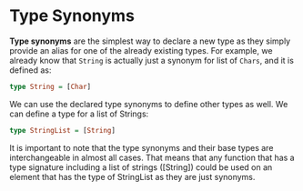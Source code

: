 # Type Synonyms

**Type synonyms** are the simplest way to declare a new type as they simply provide an alias for one of the already existing types. For example, we already know that `String` is actually just a synonym for list of `Chars`, and it is defined as:

```haskell
type String = [Char]
```

We can use the declared type synonyms to define other types as well. We can define a type for a list of Strings:

```haskell
type StringList = [String]
```

It is important to note that the type synonyms and their base types are interchangeable in almost all cases. That means that any function that has a type signature including a list of strings \(\[String\]\) could be used on an element that has the type of StringList as they are just synonyms.

